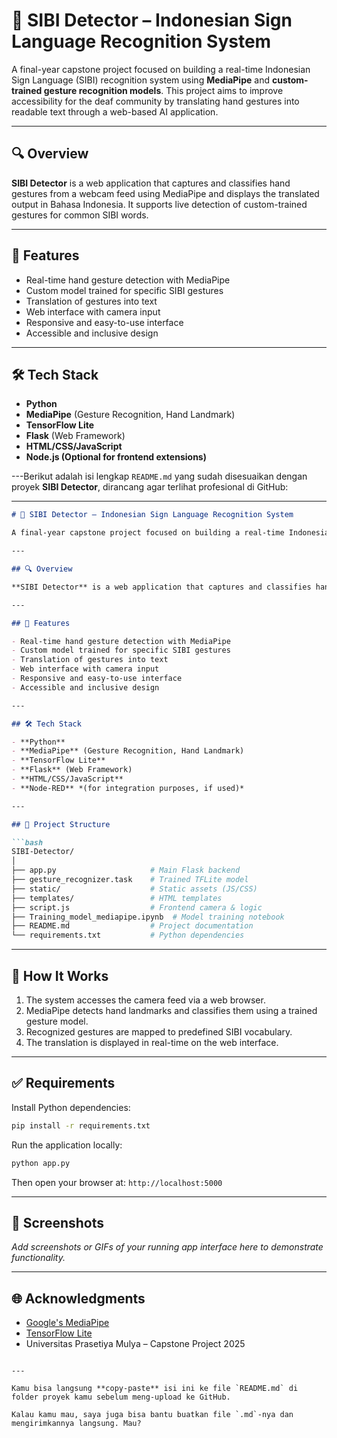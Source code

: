 # 🤟 SIBI Detector – Indonesian Sign Language Recognition System

A final-year capstone project focused on building a real-time Indonesian Sign Language (SIBI) recognition system using **MediaPipe** and **custom-trained gesture recognition models**. This project aims to improve accessibility for the deaf community by translating hand gestures into readable text through a web-based AI application.

---

## 🔍 Overview

**SIBI Detector** is a web application that captures and classifies hand gestures from a webcam feed using MediaPipe and displays the translated output in Bahasa Indonesia. It supports live detection of custom-trained gestures for common SIBI words.

---

## 🚀 Features

- Real-time hand gesture detection with MediaPipe
- Custom model trained for specific SIBI gestures
- Translation of gestures into text
- Web interface with camera input
- Responsive and easy-to-use interface
- Accessible and inclusive design

---

## 🛠️ Tech Stack

- **Python**
- **MediaPipe** (Gesture Recognition, Hand Landmark)
- **TensorFlow Lite**
- **Flask** (Web Framework)
- **HTML/CSS/JavaScript**
- **Node.js (Optional for frontend extensions)**

---Berikut adalah isi lengkap `README.md` yang sudah disesuaikan dengan proyek **SIBI Detector**, dirancang agar terlihat profesional di GitHub:

---

````markdown
# 🤟 SIBI Detector – Indonesian Sign Language Recognition System

A final-year capstone project focused on building a real-time Indonesian Sign Language (SIBI) recognition system using **MediaPipe** and **custom-trained gesture recognition models**. This project aims to improve accessibility for the deaf community by translating hand gestures into readable text through a web-based AI application.

---

## 🔍 Overview

**SIBI Detector** is a web application that captures and classifies hand gestures from a webcam feed using MediaPipe and displays the translated output in Bahasa Indonesia. It supports live detection of custom-trained gestures for common SIBI words.

---

## 🚀 Features

- Real-time hand gesture detection with MediaPipe
- Custom model trained for specific SIBI gestures
- Translation of gestures into text
- Web interface with camera input
- Responsive and easy-to-use interface
- Accessible and inclusive design

---

## 🛠️ Tech Stack

- **Python**
- **MediaPipe** (Gesture Recognition, Hand Landmark)
- **TensorFlow Lite**
- **Flask** (Web Framework)
- **HTML/CSS/JavaScript**
- **Node-RED** *(for integration purposes, if used)*

---

## 📁 Project Structure

```bash
SIBI-Detector/
│
├── app.py                     # Main Flask backend
├── gesture_recognizer.task    # Trained TFLite model
├── static/                    # Static assets (JS/CSS)
├── templates/                 # HTML templates
├── script.js                  # Frontend camera & logic
├── Training_model_mediapipe.ipynb  # Model training notebook
├── README.md                  # Project documentation
└── requirements.txt           # Python dependencies
````

---

## 🧠 How It Works

1. The system accesses the camera feed via a web browser.
2. MediaPipe detects hand landmarks and classifies them using a trained gesture model.
3. Recognized gestures are mapped to predefined SIBI vocabulary.
4. The translation is displayed in real-time on the web interface.

---

## ✅ Requirements

Install Python dependencies:

```bash
pip install -r requirements.txt
```

Run the application locally:

```bash
python app.py
```

Then open your browser at: `http://localhost:5000`

---

## 📸 Screenshots

*Add screenshots or GIFs of your running app interface here to demonstrate functionality.*

---

## 🌐 Acknowledgments

* [Google's MediaPipe](https://mediapipe.dev/)
* [TensorFlow Lite](https://www.tensorflow.org/lite)
* Universitas Prasetiya Mulya – Capstone Project 2025

```

---

Kamu bisa langsung **copy-paste** isi ini ke file `README.md` di folder proyek kamu sebelum meng-upload ke GitHub.

Kalau kamu mau, saya juga bisa bantu buatkan file `.md`-nya dan mengirimkannya langsung. Mau?
```

